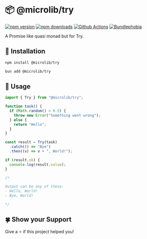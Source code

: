 # 📦 @microlib/try

[![npm version][npm-version-src]][npm-version-href]
[![npm downloads][npm-downloads-src]][npm-downloads-href]
[![Github Actions][github-actions-src]][github-actions-href]
[![Bundlephobia][bundlephobia-src]][bundlephobia-href]

A Promise like quasi monad but for Try.

## 🚀 Installation

```bash
npm install @microlib/try
```

```bash
bun add @microlib/try
```

## 📖 Usage

```ts
import { Try } from "@microlib/try";

function task() {
  if (Math.random() > 0.5) {
    throw new Error("Something went wrong");
  } else {
    return "Hello";
  }
}

const result = Try(task)
  .catch(() => "Bye")
  .then((v) => v + ", World!");

if (result.ok) {
  console.log(result.value);
}

/* 

Output can be any of these:
- Hello, World!
- Bye, World!

*/
```

## 🍀 Show your Support

Give a ⭐️ if this project helped you!

<!-- Badges -->

[npm-version-src]: https://img.shields.io/npm/v/@microlib/try?style=flat-square
[npm-version-href]: https://npmjs.com/package/@microlib/try
[npm-downloads-src]: https://img.shields.io/npm/dm/@microlib/try?style=flat-square
[npm-downloads-href]: https://npmjs.com/package/@microlib/try
[github-actions-src]: https://img.shields.io/github/actions/workflow/status/microlib-js/try/release.yaml?branch=main&style=flat-square
[github-actions-href]: https://github.com/microlib-js/try/actions?query=workflow%3Aci
[bundlephobia-src]: https://img.shields.io/bundlephobia/minzip/@microlib/try?style=flat-square
[bundlephobia-href]: https://bundlephobia.com/package/@microlib/try
